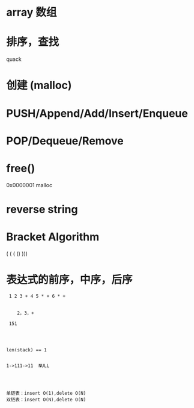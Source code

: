 # array 数组
# 排序，查找

quack

# 创建 (malloc)
# PUSH/Append/Add/Insert/Enqueue
# POP/Dequeue/Remove
# free()

0x0000001   malloc

# reverse string
# Bracket Algorithm

( ( ( ()    )))


# 表达式的前序，中序，后序

     1 2 3 + 4 5 * + 6 * +
     
     
        2，3，+
     
     151
     
     


    len(stack) == 1


    1->111->11  NULL
    
    
    
    
    单链表：insert O(1),delete O(N)
    双链表：insert O(N),delete O(N)